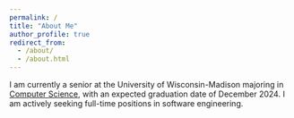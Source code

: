```yaml
---
permalink: /
title: "About Me"
author_profile: true
redirect_from: 
  - /about/
  - /about.html
---
```


I am currently a senior at the University of Wisconsin-Madison majoring in [Computer Science](https://www.cs.wisc.edu/), with an expected graduation date of December 2024. I am actively seeking full-time positions in software engineering. 